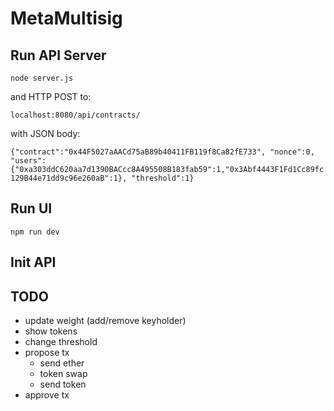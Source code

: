 
# MetaMultisig


## Run API Server

```node server.js```

and  HTTP POST to:

```localhost:8080/api/contracts/```

with JSON body:

```{"contract":"0x44F5027aAACd75aB89b40411FB119f8Ca82fE733", "nonce":0, "users":{"0xa303ddC620aa7d1390BACcc8A495508B183fab59":1,"0x3Abf4443F1Fd1Cc89fc129B44e71dd9c96e260aB":1}, "threshold":1}```

## Run UI


```npm run dev```


## Init API
## TODO

* update weight (add/remove keyholder)
* show tokens
* change threshold
* propose tx
  * send ether
  * token swap
  * send token
* approve tx
